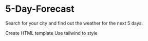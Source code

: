 # 5-Day-Forecast
Search for your city and find out the weather for the next 5 days.

Create HTML template
Use tailwind to style 

